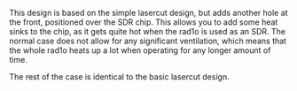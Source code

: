 This design is based on the simple lasercut design, but adds another hole at the front, positioned over the SDR chip. This allows you to add some heat sinks to the chip, as it gets quite hot when the rad1o is used as an SDR. The normal case does not allow for any significant ventilation, which means that the whole rad1o heats up a lot when operating for any longer amount of time.

The rest of the case is identical to the basic lasercut design.

